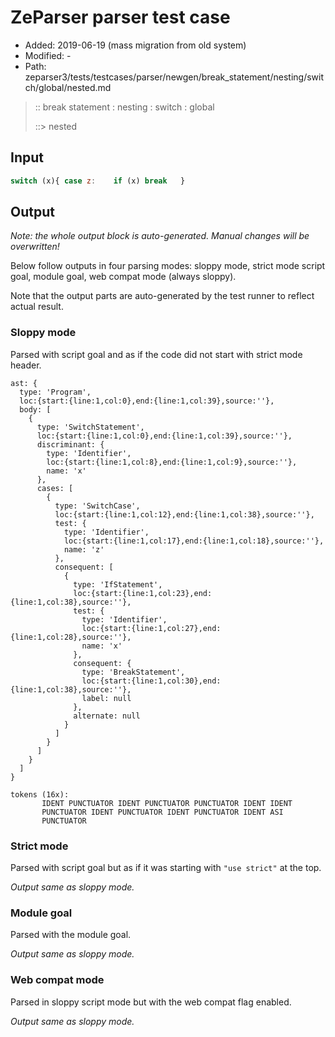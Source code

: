 # ZeParser parser test case

- Added: 2019-06-19 (mass migration from old system)
- Modified: -
- Path: zeparser3/tests/testcases/parser/newgen/break_statement/nesting/switch/global/nested.md

> :: break statement : nesting : switch : global
>
> ::> nested

## Input

`````js
switch (x){ case z:    if (x) break   }
`````

## Output

_Note: the whole output block is auto-generated. Manual changes will be overwritten!_

Below follow outputs in four parsing modes: sloppy mode, strict mode script goal, module goal, web compat mode (always sloppy).

Note that the output parts are auto-generated by the test runner to reflect actual result.

### Sloppy mode

Parsed with script goal and as if the code did not start with strict mode header.

`````
ast: {
  type: 'Program',
  loc:{start:{line:1,col:0},end:{line:1,col:39},source:''},
  body: [
    {
      type: 'SwitchStatement',
      loc:{start:{line:1,col:0},end:{line:1,col:39},source:''},
      discriminant: {
        type: 'Identifier',
        loc:{start:{line:1,col:8},end:{line:1,col:9},source:''},
        name: 'x'
      },
      cases: [
        {
          type: 'SwitchCase',
          loc:{start:{line:1,col:12},end:{line:1,col:38},source:''},
          test: {
            type: 'Identifier',
            loc:{start:{line:1,col:17},end:{line:1,col:18},source:''},
            name: 'z'
          },
          consequent: [
            {
              type: 'IfStatement',
              loc:{start:{line:1,col:23},end:{line:1,col:38},source:''},
              test: {
                type: 'Identifier',
                loc:{start:{line:1,col:27},end:{line:1,col:28},source:''},
                name: 'x'
              },
              consequent: {
                type: 'BreakStatement',
                loc:{start:{line:1,col:30},end:{line:1,col:38},source:''},
                label: null
              },
              alternate: null
            }
          ]
        }
      ]
    }
  ]
}

tokens (16x):
       IDENT PUNCTUATOR IDENT PUNCTUATOR PUNCTUATOR IDENT IDENT
       PUNCTUATOR IDENT PUNCTUATOR IDENT PUNCTUATOR IDENT ASI
       PUNCTUATOR
`````

### Strict mode

Parsed with script goal but as if it was starting with `"use strict"` at the top.

_Output same as sloppy mode._

### Module goal

Parsed with the module goal.

_Output same as sloppy mode._

### Web compat mode

Parsed in sloppy script mode but with the web compat flag enabled.

_Output same as sloppy mode._
